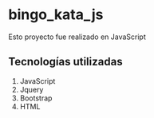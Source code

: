 # bingo_kata_js
Esto proyecto fue realizado en JavaScript

## Tecnologías utilizadas
1. JavaScript
2. Jquery
2. Bootstrap
3. HTML
